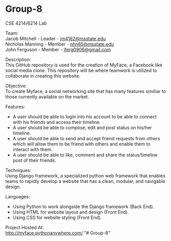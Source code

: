# Group-8
CSE 4214/6214 Lab

Team:  
Jacob Mitchell - Leader - jm4162@msstate.edu  
Nicholas Manning - Member - nhn65@msstate.edu  
John Ferguson - Member - jferg0906@gmail.com  

Description:  
This GitHub repository is used for the creation of MyFace, a Facebook like social media clone. This repository will be where teamwork is utilized to collaborate in creating this website. 

Objective:  
To create Myface, a social networking site that has many features similiar to those currently available on the market.

Features:  

- A user should be able to login into his account to be able to connect with his friends
and access their timeline.  
- A user should be able to compose, edit and post status on his/her timeline.  
- A user should be able to send and accept friend requests from others which will allow 
them to be friend with others and enable them to interact with them.  
- A user should be able to like, comment and share the status/timeline post of their 
friends.    

Techniques:  
Using Django framework, a specialized python web framework that enables teams to rapidly develop a website that has a clean, modular, and navigable design.  

Languages:   
- Using Python to work alongside the Django framework (Back End).
- Using HTML for website layout and design (Front End). 
- Using CSS for website styling (Front End). 

Project Hosted At:  
http://myface.pythonanywhere.com/
"# Group-8" 

